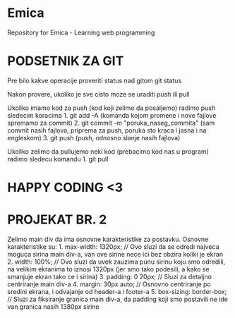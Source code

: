 # Emica
Repository for Emica - Learning web programming

# PODSETNIK ZA GIT #
Pre bilo kakve operacije proveriti status nad gitom
git status

Nakon provere, ukoliko je sve cisto moze se uraditi push ili pull

Ukoliko imamo kod za push (kod koji zelimo da posaljemo) radimo push sledecim koracima
    1. git add -A (komanda kojom promene i nove fajlove spremamo za commit)
    2. git commit -m "poruka_naseg_commita" (sam commit nasih fajlova, priprema za push, poruka sto kraca i jasna i na engleskom)
    3. git push (push, odnosno slanje nasih fajlova)

Ukoliko zelimo da pullujemo neki kod (prebacimo kod nas u program) radimo sledecu komandu
    1. git pull

# HAPPY CODING <3

# PROJEKAT BR. 2

Zelimo main div da ima osnovne karakteristike za postavku.
Osnovne karakteristike su:
    1. max-width: 1320px; // Ovo sluzi da se odredi najveca moguca sirina main div-a, van ove sirine nece ici bez obzira koliki je ekran
    2. width: 100%; // Ovo sluzi da uvek zauzima punu sirinu koju smo odredili, na velikim ekranima to iznosi 1320px (jer smo tako podesili, a kako se smanjuje ekran tako ce i sirina)
    3. padding: 0 20px; // Sluzi za detaljno centriranje main div-a
    4. margin: 30px auto; // Osnovno centriranje po sredini ekrana, i odvajanje od header-a i footer-a
    5. box-sizing: border-box; // Sluzi za fiksiranje granica main div-a, da padding koji smo postavili ne ide van granica nasih 1380px sirine
